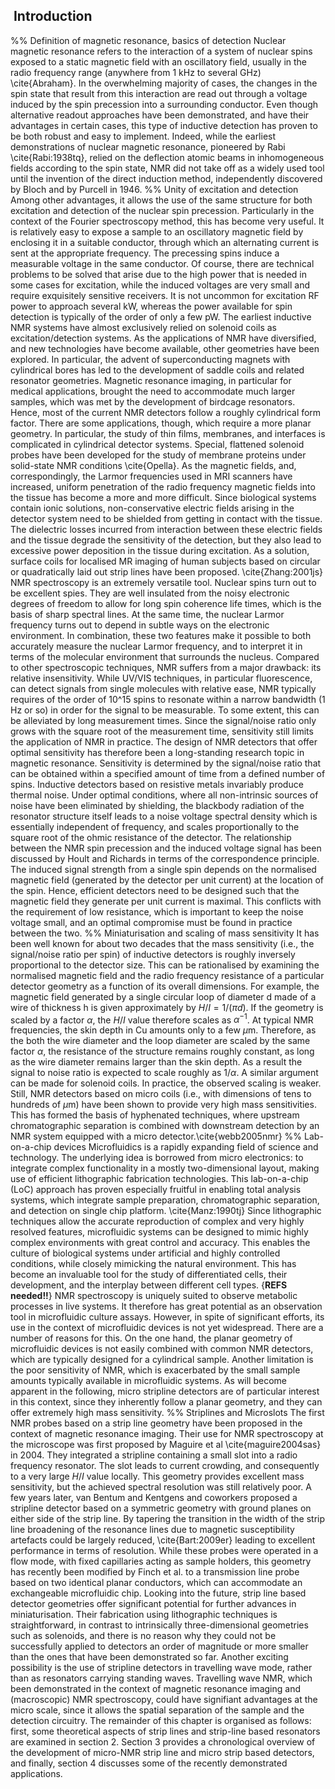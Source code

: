 ##  Introduction
%% Definition of magnetic resonance, basics of detection
Nuclear magnetic resonance refers to the interaction of a system of nuclear spins exposed to a static magnetic field with an oscillatory field, usually in the radio frequency range (anywhere from 1 kHz to several GHz) \cite{Abraham}. In the overwhelming majority of cases, the changes in the spin state that result from this interaction are read out through a voltage induced by the spin precession into a surrounding conductor. Even though alternative readout approaches have been demonstrated, and have their advantages in certain cases, this type of inductive detection has proven to be both robust and easy to implement. Indeed, while the earliest demonstrations of nuclear magnetic resonance, pioneered by Rabi \cite{Rabi:1938tq}, relied on the deflection atomic beams in inhomogeneous fields according to the spin state, NMR did not take off as a widely used tool until the invention of the direct induction method, independently discovered by Bloch and by Purcell in 1946. 
%% Unity of excitation and detection
Among other advantages, it allows the use of the same structure for both excitation and detection of the nuclear spin precession. Particularly in the context of the Fourier spectroscopy method, this has become very useful. It is relatively easy to expose a sample to an oscillatory magnetic field by enclosing it in a suitable conductor, through which an alternating current is sent at the appropriate frequency. The precessing spins induce a measurable voltage in the same conductor. Of course, there are technical problems to be solved that arise due to the high power that is needed in some cases for excitation, while the induced voltages are very small and require exquisitely sensitive receivers. It is not uncommon for excitation RF power to approach several kW, whereas the power available for spin detection is typically of the order of only a few pW.
The earliest inductive NMR systems have almost exclusively relied on solenoid coils as excitation/detection systems. As the applications of NMR have diversified, and new technologies have become available, other geometries have been explored. In particular, the advent of superconducting magnets with cylindrical bores has led to the development of saddle coils and related resonator geometries. Magnetic resonance imaging, in particular for medical applications, brought the need to accommodate much larger samples, which was met by the development of birdcage resonators. 
Hence, most of the current NMR detectors follow a roughly cylindrical form factor. There are some applications, though, which require a more planar geometry. In particular, the study of thin films, membranes, and interfaces is complicated in cylindrical detector systems. Special, flattened solenoid probes have been developed for the study of membrane proteins under solid-state NMR conditions \cite{Opella}. As the magnetic fields, and, correspondingly, the Larmor frequencies used in MRI scanners have increased, uniform penetration of the radio frequency magnetic fields into the tissue has become a more and more difficult. Since biological systems contain ionic solutions, non-conservative electric fields arising in the detector system need to be shielded from getting in contact with the tissue. The dielectric losses incurred from interaction between these electric fields and the tissue degrade the sensitivity of the detection, but they also lead to excessive power deposition in the tissue during excitation. As a solution, surface coils for localised MR imaging of human subjects based on circular or quadratically laid out strip lines have been proposed. \cite{Zhang:2001js}
NMR spectroscopy is an extremely versatile tool. Nuclear spins turn out to be excellent spies. They are well insulated from the  noisy electronic degrees of freedom to allow for long spin coherence life times, which is the basis of sharp spectral lines. At the same time, the nuclear Larmor frequency turns out to depend in subtle ways on the electronic environment. In combination, these two features make it possible to both accurately measure the nuclear Larmor frequency, and to interpret it in terms of the molecular environment that surrounds the nucleus. 
Compared to other spectroscopic techniques, NMR suffers from a major drawback: its relative insensitivity. While UV/VIS techniques, in particular fluorescence, can detect signals from single molecules with relative ease, NMR typically requires of the order of 10^15 spins to resonate within a narrow bandwidth (1 Hz or so) in order for the signal to be measurable. To some extent, this can be alleviated by long measurement times. Since the signal/noise ratio only grows with the square root of the measurement time, sensitivity still limits the application of NMR in practice.
The design of NMR detectors that offer optimal sensitivity has therefore been a long-standing research topic in magnetic resonance. Sensitivity is determined by the signal/noise ratio that can be obtained within a specified amount of time from a defined number of spins. Inductive detectors based on resistive metals invariably produce thermal noise. Under optimal conditions, where all non-intrinsic sources of noise have been eliminated by shielding, the blackbody radiation of the resonator structure itself leads to a noise voltage spectral density which is essentially independent of frequency, and scales proportionally to the square root of the ohmic resistance of the detector. The relationship between the NMR spin precession and the induced voltage signal has been discussed by Hoult and Richards in terms of the correspondence principle. The  induced signal strength from a single spin depends on the normalised magnetic field (generated by the detector per unit current) at the location of the spin. Hence, efficient detectors need to be designed such that the magnetic field they generate per unit current is maximal. This conflicts with the requirement of low resistance, which is important to keep the noise voltage small, and an optimal compromise must be found in practice between the two.
%% Miniaturisation and scaling of mass sensitivity
It has been well known for about two decades that the mass sensitivity (i.e., the signal/noise ratio per spin) of inductive detectors is roughly inversely proportional to the detector size. This can be rationalised by examining the normalised magnetic field and the radio frequency resistance of a particular detector geometry as a function of its overall dimensions. For example, the magnetic field generated by a single circular loop of diameter d made of a wire of thickness h is given approximately by $H/I=1/(\pi d)$. If the geometry is scaled by a factor $\alpha$, the $H/I$ value therefore scales as $\alpha^{-1}$. At typical NMR frequencies, the skin depth in Cu amounts only to a few $\mu$m. Therefore, as the both the wire diameter and the loop diameter are scaled by the same factor $\alpha$, the resistance of the structure remains roughly constant, as long as the wire diameter remains larger than the skin depth. As a result the signal to noise ratio is expected to scale roughly as $1/\alpha$. A similar argument can be made for solenoid coils. In practice, the observed scaling is weaker. Still, NMR detectors based on micro coils (i.e., with dimensions of tens to hundreds of $\mu$m) have been shown to provide very high mass sensitivities. This has formed the basis of hyphenated techniques, where upstream chromatographic separation is combined with downstream detection by an NMR system equipped with a micro detector.\cite{webb2005nmr}
%% Lab-on-a-chip devices
Microfluidics is a rapidly expanding field of science and technology. The underlying idea is borrowed from micro electronics: to integrate complex functionality in a mostly two-dimensional layout, making use of efficient lithographic fabrication technologies. This lab-on-a-chip (LoC) approach has proven especially fruitful in enabling total analysis systems, which integrate sample preparation, chromatographic separation, and detection on single chip platform. \cite{Manz:1990tj}
Since lithographic techniques allow the accurate reproduction of complex and very highly resolved features, microfluidic systems can be designed to mimic highly complex environments with great control and accuracy. This enables the culture of biological systems under artificial and highly controlled conditions, while closely mimicking the natural environment. This has become an invaluable tool for the study of  differentiated cells, their development, and the interplay between different cell types. {**REFS needed!!**}
NMR spectroscopy is uniquely suited to observe metabolic processes in live systems. It therefore has great potential as an observation tool in microfluidic culture assays. However, in spite of significant efforts, its use in the context of microfluidic devices is not yet widespread. There are a number of reasons for this. On the one hand, the planar geometry of microfluidic devices is not easily combined with common NMR detectors, which are typically designed for a cylindrical sample. Another limitation is the poor sensitivity of NMR, which is exacerbated by the small sample amounts typically available in microfluidic systems. As will become apparent in the following, micro stripline detectors are of particular interest in this context, since they inherently follow a planar geometry, and they can offer extremely high mass sensitivity.
%% Striplines and Microslots
The first NMR probes based on a strip line geometry have been proposed in the context of magnetic resonance imaging. Their use for NMR spectroscopy at the microscope was first proposed by Maguire et al \cite{maguire2004sas} in 2004. They integrated a stripline containing a small slot into a radio frequency resonator. The slot leads to current crowding, and consequently to a very large $H/I$ value locally. This geometry provides excellent mass sensitivity, but the achieved spectral resolution was still relatively poor. A few years later, van Bentum and Kentgens and coworkers proposed a stripline detector based on a symmetric geometry with ground planes on either side of the strip line. By tapering the transition in the width of the strip line broadening of the resonance lines due to magnetic susceptibility artefacts could be largely reduced, \cite{Bart:2009er} leading to excellent performance in terms of resolution. While these probes were operated in a flow mode, with fixed capillaries acting as sample holders, this geometry has recently been modified by Finch et al. to a transmission line probe based on two identical planar conductors, which can accommodate an exchangeable microfluidic chip.
Looking into the future, strip line based detector geometries offer significant potential for further advances in miniaturisation. Their fabrication using lithographic techniques is straightforward, in contrast to intrinsically three-dimensional geometries such as solenoids, and there is no reason why they could not be successfully applied to detectors an order of magnitude or more smaller than the ones that have been demonstrated so far. Another exciting possibility is the use of stripline detectors in travelling wave mode, rather than as resonators carrying standing waves. Travelling wave NMR, which been demonstrated in the context of magnetic resonance imaging and (macroscopic) NMR spectroscopy, could have signifiant advantages at the micro scale, since it allows the spatial separation of the sample and the detection circuitry. 
The remainder of this chapter is organised as follows: first, some theoretical aspects of strip lines and strip-line based resonators are examined in section 2. Section 3 provides a chronological overview of the development of micro-NMR strip line and micro strip based detectors, and finally, section 4 discusses some of the recently demonstrated applications.

